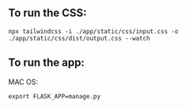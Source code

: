 
## To run the CSS:

```
npx tailwindcss -i ./app/static/css/input.css -o ./app/static/css/dist/output.css --watch
```


## To run the app:

MAC OS:

```
export FLASK_APP=manage.py
```